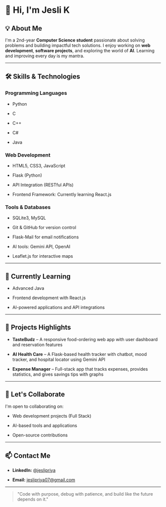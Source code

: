 
# 👋 Hi, I'm Jesli K

  

## 💡 About Me

  

I'm a 2nd-year **Computer Science student** passionate about solving problems and building impactful tech solutions. I enjoy working on **web development**, **software projects**, and exploring the world of **AI**. Learning and improving every day is my mantra.

  

---

  

## 🛠️ Skills & Technologies

  

### Programming Languages

  

* Python

* C

* C++

* C#

* Java

  

### Web Development

  

* HTML5, CSS3, JavaScript

* Flask (Python)

* API Integration (RESTful APIs)

* Frontend Framework: Currently learning React.js

  

### Tools & Databases

  

* SQLite3, MySQL

* Git & GitHub for version control

* Flask-Mail for email notifications

* AI tools: Gemini API, OpenAI

* Leaflet.js for interactive maps

  

---

  

## 🌱 Currently Learning

  

* Advanced Java

* Frontend development with React.js

* AI-powered applications and API integrations

  

---

  

## 📌 Projects Highlights

  

*  **TasteBudz** – A responsive food-ordering web app with user dashboard and reservation features

*  **AI Health Care** – A Flask-based health tracker with chatbot, mood tracker, and hospital locator using Gemini API

*  **Expense Manager** – Full-stack app that tracks expenses, provides statistics, and gives savings tips with graphs

  

---

  

## 🤝 Let's Collaborate

  

I'm open to collaborating on:

  

* Web development projects (Full Stack)

* AI-based tools and applications

* Open-source contributions

  

---

  

## 📫 Contact Me

  

*  **LinkedIn:** [@jeslipriya](https://www.linkedin.com/in/jesli-priya-k-2205j07)

*  **Email:** [jeslipriya07@gmail.com](mailto:jeslipriya07@gmail.com)

  

---
  

> "Code with purpose, debug with patience, and build like the future depends on it."